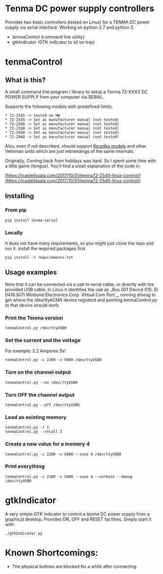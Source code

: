 # Tenma DC power supply controllers

Provides two basic controllers (tested on Linux) for a TENMA DC power supply via serial interface. Working on python 2.7 and python 3.

 * tenmaControl (command line utility)
 * gtkIndicator (GTK indicator to sit on tray)

# tenmaControl

## What is this?

A small command line program / library to setup a Tenma 72-XXXX DC POWER SUPPLY from your computer via SERIAL. 

Supports the following models with predefined limits:

    * 72-2545 -> tested on HW
    * 72-2535 -> Set as manufacturer manual (not tested)
    * 72-2540 -> Set as manufacturer manual (not tested)
    * 72-2550 -> Set as manufacturer manual (not tested)
    * 72-2930 -> Set as manufacturer manual (not tested)
    * 72-2940 -> Set as manufacturer manual (not tested)

Also, even if not described, should support [Koradka models](https://sigrok.org/wiki/Korad_KAxxxxP_series) and other Velleman units which are just rebrandings of the same internals.

Originally, Coming back from holidays was hard. So I spent some time with a little game (tongue). You'll find a small explanation of the code in:

[https://jcastellssala.com/2017/10/31/tenma72-2540-linux-control/](https://jcastellssala.com/2017/10/31/tenma72-2540-linux-control/)

## Installing

### From pip

    pip install tenma-serial

### Locally

It does not have many requirements, so you might just clone the repo and run it. install the required packages first.

	pip install -r requirements.txt


## Usage examples

Note that it can be connected via a usb to serial cable, or directly with the provided USB cable. In Linux it identifies the usb as _Bus 001 Device 015: ID 0416:5011 Winbond Electronics Corp. Virtual Com Port
_, running _dmesg_ to get where the /dev/ttyACMX device registerd and pointing tenmaControl.py to that device should work.

### Print the Tenma version

	tenmaControl.py /dev/ttyUSB0

### Set the current and the voltage

For example: 2.2 Amperes 5V:

	tenmaControl.py -c 2200 -v 5000 /dev/ttyUSB0

### Turn on the channel output

	tenmaControl.py --on /dev/ttyUSB0

### Turn OFF the channel output

	tenmaControl.py --off /dev/ttyUSB0

### Load an existing memory

	tenmaControl.py -r 1
	tenmaControl.py --recall 2

### Create a new value for a memory 4

	tenmaControl.py -c 2200 -v 5000 --save 4 /dev/ttyUSB0

### Print everything

	tenmaControl.py -c 2200 -v 5000 --save 4 --verbose --debug /dev/ttyUSB0

# gtkIndicator

A very simple GTK indicator to control a tenma DC power supply from a graphical desktop. Provides ON, OFF and RESET facilities. Simply start it with:

	./gtkIndicator.py

# Known Shortcomings:
 * The physical buttons are blocked for a while after connecting.
